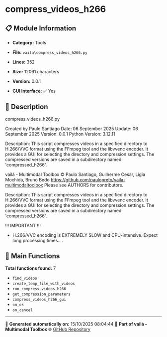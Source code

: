 # compress_videos_h266

## 📋 Module Information

- **Category:** Tools
- **File:** `vaila\compress_videos_h266.py`
- **Lines:** 352
- **Size:** 12061 characters
- **Version:** 0.0.1

- **GUI Interface:** ✅ Yes

## 📖 Description


compress_videos_h266.py

Created by Paulo Santiago
Date: 06 September 2025
Update: 06 September 2025
Version: 0.0.1
Python Version: 3.12.11

Description:
This script compresses videos in a specified directory to H.266/VVC format using the FFmpeg tool
and the libvvenc encoder. It provides a GUI for selecting the directory and compression settings.
The compressed versions are saved in a subdirectory named 'compressed_h266'.


vailá - Multimodal Toolbox
© Paulo Santiago, Guilherme Cesar, Ligia Mochida, Bruno Bedo
https://github.com/paulopreto/vaila-multimodaltoolbox
Please see AUTHORS for contributors.

Description:
This script compresses videos in a specified directory to H.266/VVC format using the FFmpeg tool
and the libvvenc encoder. It provides a GUI for selecting the directory and compression settings.
The compressed versions are saved in a subdirectory named 'compressed_h266'.

!!! IMPORTANT !!!
- H.266/VVC encoding is EXTREMELY SLOW and CPU-intensive. Expect long processing times....

## 🔧 Main Functions

**Total functions found:** 7

- `find_videos`
- `create_temp_file_with_videos`
- `run_compress_videos_h266`
- `get_compression_parameters`
- `compress_videos_h266_gui`
- `on_ok`
- `on_cancel`




---

📅 **Generated automatically on:** 15/10/2025 08:04:44
🔗 **Part of vailá - Multimodal Toolbox**
🌐 [GitHub Repository](https://github.com/vaila-multimodaltoolbox/vaila)
